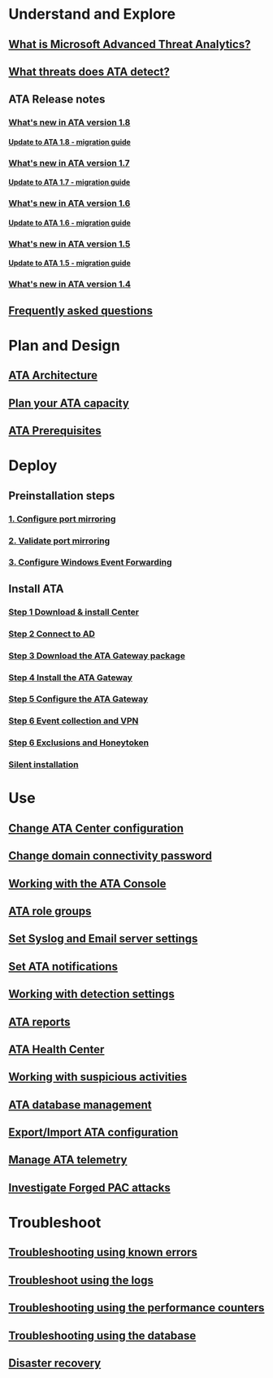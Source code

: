 # Understand and Explore
## [What is Microsoft Advanced Threat Analytics?](what-is-ata.md)
## [What threats does ATA detect?](ata-threats.md)
## ATA Release notes
### [What's new in ATA version 1.8](whats-new-version-1.8.md)
#### [Update to ATA 1.8 - migration guide](ata-update-1.8-migration-guide.md)
### [What's new in ATA version 1.7](whats-new-version-1.7.md)
#### [Update to ATA 1.7 - migration guide](ata-update-1.7-migration-guide.md)
### [What's new in ATA version 1.6](whats-new-version-1.6.md)
#### [Update to ATA 1.6 - migration guide](ata-update-1.6-migration-guide.md)
### [What's new in ATA version 1.5](whats-new-version-1.5.md)
#### [Update to ATA 1.5 - migration guide](ata-update-1.5-migration-guide.md)
### [What's new in ATA version 1.4](whats-new-version-1.4.md)
## [Frequently asked questions](ata-technical-faq.md)
# Plan and Design
## [ATA Architecture](ata-architecture.md)
## [Plan your ATA capacity](ata-capacity-planning.md)
## [ATA Prerequisites](ata-prerequisites.md)
# Deploy
## Preinstallation steps
### [1. Configure port mirroring](configure-port-mirroring.md)
### [2. Validate port mirroring](validate-port-mirroring.md)
### [3. Configure Windows Event Forwarding](configure-event-collection.md)
## Install ATA
### [Step 1 Download & install Center](install-ata-step1.md)
### [Step 2 Connect to AD](install-ata-step2.md)
### [Step 3 Download the ATA Gateway package](install-ata-step3.md)
### [Step 4 Install the ATA Gateway](install-ata-step4.md)
### [Step 5 Configure the ATA Gateway](install-ata-step5.md)
### [Step 6 Event collection and VPN](install-ata-step6.md)
### [Step 6 Exclusions and Honeytoken](install-ata-step6.md)
### [Silent installation](ata-silent-installation.md)
# Use
## [Change ATA Center configuration](modifying-ata-center-configuration.md)
## [Change domain connectivity password](modifying-ata-config-dcpassword.md)
## [Working with the ATA Console](working-with-ata-console.md)
## [ATA role groups](ata-role-groups.md)
## [Set Syslog and Email server settings](setting-syslog-email-server-settings.md)
## [Set ATA notifications](setting-ata-alerts.md)
## [Working with detection settings](working-with-detection-settings.md)
## [ATA reports](reports.md)
## [ATA Health Center](ata-health-center.md)
## [Working with suspicious activities](working-with-suspicious-activities.md)
## [ATA database management](ata-database-management.md)
## [Export/Import ATA configuration](ata-configuration-file.md)
## [Manage ATA telemetry](manage-telemetry-settings.md)
## [Investigate Forged PAC attacks](use-case-forged-pac.md)
# Troubleshoot
## [Troubleshooting using known errors](troubleshooting-ata-known-errors.md)
## [Troubleshoot using the logs](troubleshooting-ata-using-logs.md)
## [Troubleshooting using the performance counters](troubleshooting-ata-using-perf-counters.md)
## [Troubleshooting using the database](troubleshooting-ata-using-ata-database.md)
## [Disaster recovery](disaster-recovery.md)
